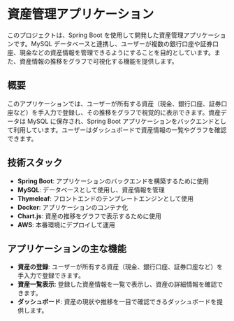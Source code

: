
# 資産管理アプリケーション

このプロジェクトは、Spring Boot を使用して開発した資産管理アプリケーションです。MySQL データベースと連携し、ユーザーが複数の銀行口座や証券口座、現金などの資産情報を管理できるようにすることを目的としています。また、資産情報の推移をグラフで可視化する機能を提供します。

## 概要

このアプリケーションでは、ユーザーが所有する資産（現金、銀行口座、証券口座など）を手入力で登録し、その推移をグラフで視覚的に表示できます。資産データは MySQL に保存され、Spring Boot アプリケーションをバックエンドとして利用しています。ユーザーはダッシュボードで資産情報の一覧やグラフを確認できます。

## 技術スタック

- **Spring Boot**: アプリケーションのバックエンドを構築するために使用
- **MySQL**: データベースとして使用し、資産情報を管理
- **Thymeleaf**: フロントエンドのテンプレートエンジンとして使用
- **Docker**: アプリケーションのコンテナ化
- **Chart.js**: 資産の推移をグラフで表示するために使用
- **AWS**: 本番環境にデプロイして運用

## アプリケーションの主な機能

- **資産の登録**: ユーザーが所有する資産（現金、銀行口座、証券口座など）を手入力で登録できます。
- **資産一覧表示**: 登録した資産情報を一覧で表示し、資産の詳細情報を確認できます。
- **ダッシュボード**: 資産の現状や推移を一目で確認できるダッシュボードを提供します。

